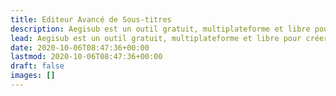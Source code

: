 ```yaml
---
title: Editeur Avancé de Sous-titres
description: Aegisub est un outil gratuit, multiplateforme et libre pour créer et modifier des sous-titres. Aegisub permet de synchroniser rapidement et facilement les sous-titres à l’audio, et possède de nombreux outils puissants pour les styliser, dont une prévisualisation intégrée des vidéos en temps-réel.
lead: Aegisub est un outil gratuit, multiplateforme et libre pour créer et modifier des sous-titres. Aegisub permet de synchroniser rapidement et facilement les sous-titres à l’audio, et possède de nombreux outils puissants pour les styliser, dont une prévisualisation intégrée des vidéos en temps-réel.
date: 2020-10-06T08:47:36+00:00
lastmod: 2020-10-06T08:47:36+00:00
draft: false
images: []
---
```

